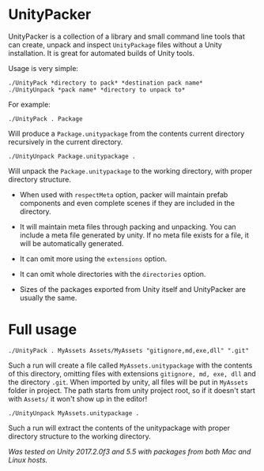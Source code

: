 # UnityPacker

UnityPacker is a collection of a library and small command line tools that can create, unpack and inspect `UnityPackage` files without a Unity installation. It is great for automated builds of Unity tools.

Usage is very simple:

    ./UnityPack *directory to pack* *destination pack name*
    ./UnityUnpack *pack name* *directory to unpack to*
    
For example:

    ./UnityPack . Package
    
Will produce a `Package.unitypackage` from the contents current directory recursively in the current directory.

    ./UnityUnpack Package.unitypackage .

Will unpack the `Package.unitypackage` to the working directory, with proper directory structure.

+ When used with `respectMeta` option, packer will maintain prefab components 
and even complete scenes if they are included in the directory.

+ It will maintain meta files through packing and unpacking. You can include a meta file generated by unity.
If no meta file exists for a file, it will be automatically generated.

+ It can omit more using the `extensions` option. 

+ It can omit whole directories with the `directories` option.

+ Sizes of the packages exported from Unity itself and UnityPacker are usually the same.

# Full usage

	./UnityPack . MyAssets Assets/MyAssets "gitignore,md,exe,dll" ".git"

Such a run will create a file called `MyAssets.unitypackage` with the contents of this directory,
omitting files with extensions `gitignore, md, exe, dll` and the directory `.git`. When imported
by unity, all files will be put in `MyAssets` folder in project. The path starts from unity project
root, so if it doesn't start with `Assets/` it won't show up in the editor!

	./UnityUnpack MyAssets.unitypackage .

Such a run will extract the contents of the unitypackage with proper directory structure to
the working directory.

*Was tested on Unity 2017.2.0f3 and 5.5 with packages from both Mac and Linux hosts.*
